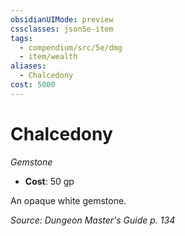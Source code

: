 ```yaml
---
obsidianUIMode: preview
cssclasses: json5e-item
tags:
  - compendium/src/5e/dmg
  - item/wealth
aliases:
  - Chalcedony
cost: 5000
---
```

# Chalcedony
*Gemstone*  

- **Cost**: 50 gp

An opaque white gemstone.

*Source: Dungeon Master's Guide p. 134*
